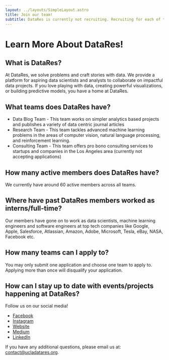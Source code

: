 ```yaml
---
layout: ../layouts/SimpleLayout.astro
title: Join our team!
subtitle: DataRes is currently not recruiting. Recruiting for each of the DataRes teams happens at the beginning of every quarter. Please check out our Facebook and Instagram for the most up to date information about upcoming applications.
---
```


# Learn More About DataRes!
## What is DataRes?

At DataRes, we solve problems and craft stories with data. We provide a platform for aspiring data scientists and analysts to collaborate on impactful data projects. If you love playing with data, creating powerful visualizations, or building predictive models, you have a home at DataRes.

## What teams does DataRes have?

 - Data Blog Team - This team works on simpler analytics based projects and publishes a variety of data centric journal articles
 - Research Team - This team tackles advanced machine learning problems in the areas of computer vision, natural language processing, and reinforcement learning.
 - Consulting Team - This team offers pro bono consulting services to startups and companies in the Los Angeles area (currently not accepting applications)

## How many active members does DataRes have?

We currently have around 60 active members across all teams.

## Where have past DataRes members worked as interns/full-time?

Our members have gone on to work as data scientists, machine learning engineers and software engineers at top tech companies like Google, Apple, Salesforce, Atlassian, Amazon, Adobe, Microsoft, Tesla, eBay, NASA, Facebook etc.

## How many teams can I apply to?

You may only submit one application and choose one team to apply to. Applying more than once will disqualify your application.

## How can I stay up to date with events/projects happening at DataRes?

Follow us on our social media!

 - [Facebook](https://www.facebook.com/ucladatares)
 - [Instagram](https://www.instagram.com/ucladatares/)
 - [Website](https://ucladatares.com)
 - [Medium](https://ucladatares.medium.com/)
 - [LinkedIn](https://www.linkedin.com/company/ucla-datares/)


If you have any additional questions, please email us at: contact@ucladatares.org.